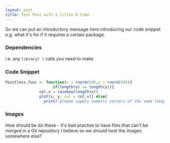 ```yaml
---
layout: post
title: Test Post with a little R Code
---
```



<div class="message">
  So we can put an introductory message here introducing our code snippet e.g. what it's for if it requires a certain package.
</div>

### Dependencies
i.e. any `library( )` calls you need to make

### Code Snippet
```R
Pointless.func <- function(x = rnorm(50),y = rnorm(50)){
                     if(length(x) == length(y)){
		       col.v = rainbow(length(x))
		       plot(x, y, col = col.v)} else{
		         print('please supply numeric vectors of the same length to arguments x and y')}}
```

		  
### Images

How should be do these - it's bad practise to have files that can't be merged in a Git repository I believe so we should host the images somewhere else?